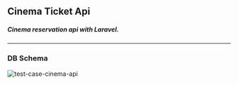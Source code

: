 <h2> Cinema Ticket Api </h2>

<h5> Cinema reservation api with Laravel. </h5>
<hr>

<h3> DB Schema </h3>

![test-case-cinema-api](https://user-images.githubusercontent.com/33186246/217657051-4e827318-c096-4a0c-927b-42b0ffe578fa.png)
